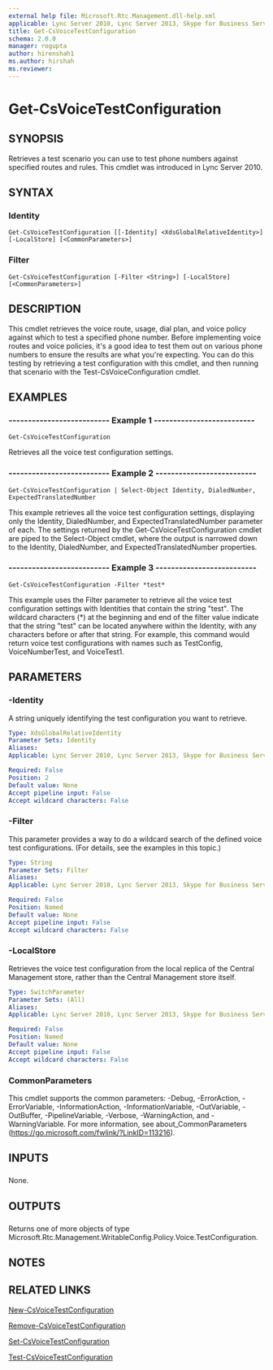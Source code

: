 ```yaml
---
external help file: Microsoft.Rtc.Management.dll-help.xml
applicable: Lync Server 2010, Lync Server 2013, Skype for Business Server 2015, Skype for Business Server 2019
title: Get-CsVoiceTestConfiguration
schema: 2.0.0
manager: rogupta
author: hirenshah1
ms.author: hirshah
ms.reviewer:
---
```


# Get-CsVoiceTestConfiguration

## SYNOPSIS
Retrieves a test scenario you can use to test phone numbers against specified routes and rules.
This cmdlet was introduced in Lync Server 2010.



## SYNTAX

### Identity
```
Get-CsVoiceTestConfiguration [[-Identity] <XdsGlobalRelativeIdentity>] [-LocalStore] [<CommonParameters>]
```

### Filter
```
Get-CsVoiceTestConfiguration [-Filter <String>] [-LocalStore] [<CommonParameters>]
```

## DESCRIPTION
This cmdlet retrieves the voice route, usage, dial plan, and voice policy against which to test a specified phone number.
Before implementing voice routes and voice policies, it's a good idea to test them out on various phone numbers to ensure the results are what you're expecting.
You can do this testing by retrieving a test configuration with this cmdlet, and then running that scenario with the Test-CsVoiceConfiguration cmdlet.



## EXAMPLES

### -------------------------- Example 1 --------------------------
```
Get-CsVoiceTestConfiguration
```

Retrieves all the voice test configuration settings.


### -------------------------- Example 2 --------------------------
```
Get-CsVoiceTestConfiguration | Select-Object Identity, DialedNumber, ExpectedTranslatedNumber
```

This example retrieves all the voice test configuration settings, displaying only the Identity, DialedNumber, and ExpectedTranslatedNumber parameter of each.
The settings returned by the Get-CsVoiceTestConfiguration cmdlet are piped to the Select-Object cmdlet, where the output is narrowed down to the Identity, DialedNumber, and ExpectedTranslatedNumber properties.


### -------------------------- Example 3 --------------------------
```
Get-CsVoiceTestConfiguration -Filter *test*
```

This example uses the Filter parameter to retrieve all the voice test configuration settings with Identities that contain the string "test".
The wildcard characters (*) at the beginning and end of the filter value indicate that the string "test" can be located anywhere within the Identity, with any characters before or after that string.
For example, this command would return voice test configurations with names such as TestConfig, VoiceNumberTest, and VoiceTest1.



## PARAMETERS

### -Identity
A string uniquely identifying the test configuration you want to retrieve.

```yaml
Type: XdsGlobalRelativeIdentity
Parameter Sets: Identity
Aliases: 
Applicable: Lync Server 2010, Lync Server 2013, Skype for Business Server 2015, Skype for Business Server 2019

Required: False
Position: 2
Default value: None
Accept pipeline input: False
Accept wildcard characters: False
```

### -Filter
This parameter provides a way to do a wildcard search of the defined voice test configurations.
(For details, see the examples in this topic.)

```yaml
Type: String
Parameter Sets: Filter
Aliases: 
Applicable: Lync Server 2010, Lync Server 2013, Skype for Business Server 2015, Skype for Business Server 2019

Required: False
Position: Named
Default value: None
Accept pipeline input: False
Accept wildcard characters: False
```

### -LocalStore
Retrieves the voice test configuration from the local replica of the Central Management store, rather than the Central Management store itself.

```yaml
Type: SwitchParameter
Parameter Sets: (All)
Aliases: 
Applicable: Lync Server 2010, Lync Server 2013, Skype for Business Server 2015, Skype for Business Server 2019

Required: False
Position: Named
Default value: None
Accept pipeline input: False
Accept wildcard characters: False
```

### CommonParameters
This cmdlet supports the common parameters: -Debug, -ErrorAction, -ErrorVariable, -InformationAction, -InformationVariable, -OutVariable, -OutBuffer, -PipelineVariable, -Verbose, -WarningAction, and -WarningVariable. For more information, see about_CommonParameters (https://go.microsoft.com/fwlink/?LinkID=113216).

## INPUTS

###  
None.

## OUTPUTS

###  
Returns one of more objects of type Microsoft.Rtc.Management.WritableConfig.Policy.Voice.TestConfiguration.

## NOTES

## RELATED LINKS


[New-CsVoiceTestConfiguration](New-CsVoiceTestConfiguration.md)

[Remove-CsVoiceTestConfiguration](Remove-CsVoiceTestConfiguration.md)

[Set-CsVoiceTestConfiguration](Set-CsVoiceTestConfiguration.md)

[Test-CsVoiceTestConfiguration](Test-CsVoiceTestConfiguration.md)

